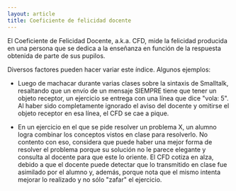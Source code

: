 ```yaml
---
layout: article
title: Coeficiente de felicidad docente
---
```


El Coeficiente de Felicidad Docente, a.k.a. CFD, mide la felicidad producida en una persona que se dedica a la enseñanza en función de la respuesta obtenida de parte de sus pupilos.

Diversos factores pueden hacer variar este índice. Algunos ejemplos:

-   Luego de machacar durante varias clases sobre la sintaxis de Smalltalk, resaltando que un envío de un mensaje SIEMPRE tiene que tener un objeto receptor, un ejercicio se entrega con una línea que dice "vola: 5". Al haber sido completamente ignorado el aviso del docente y omitirse el objeto receptor en esa línea, el CFD se cae a pique.

<!-- -->

-   En un ejercicio en el que se pide resolver un problema X, un alumno logra combinar los conceptos vistos en clase para resolverlo. No contento con eso, considera que puede haber una mejor forma de resolver el problema porque su solución no le parece elegante y consulta al docente para que este lo oriente. El CFD cotiza en alza, debido a que el docente puede detectar que lo transmitido en clase fue asimilado por el alumno y, además, porque nota que el mismo intenta mejorar lo realizado y no sólo "zafar" el ejercicio.


